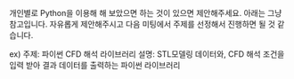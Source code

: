 개인별로 Python을 이용해 해 보았으면 하는 것이 있으면 제안해주세요.
아래는 그냥 참고입니다. 자유롭게 제안해주시고 다음 미팅에서 주제를 선정해서 진행하면 될 것 같습니다.

ex)
주제: 파이썬 CFD 해석 라이브러리
설명: STL모델링 데이터와, CFD 해석 조건을 입력 받아 결과 데이터를 출력하는 파이썬 라이브러리
